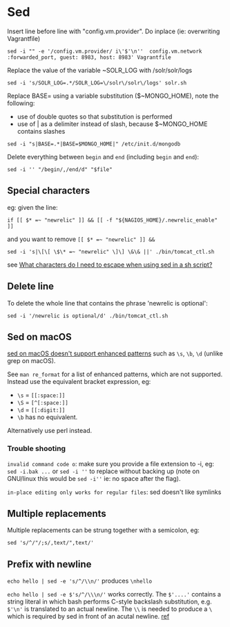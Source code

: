 # Sed

Insert line before line with "config.vm.provider". Do inplace (ie: overwriting Vagrantfile)

```
sed -i "" -e '/config.vm.provider/ i\'$'\n''  config.vm.network :forwarded_port, guest: 8983, host: 8983' Vagrantfile
```

Replace the value of the variable ~SOLR_LOG with /solr/solr/logs

```
sed -i 's/SOLR_LOG=.*/SOLR_LOG=\/solr\/solr\/logs' solr.sh
```

Replace BASE= using a variable substitution ($~MONGO_HOME), note the following:

- use of double quotes so that substitution is performed
- use of | as a delimiter instead of slash, because $~MONGO_HOME contains slashes

```
sed -i "s|BASE=.*|BASE=$MONGO_HOME|" /etc/init.d/mongodb
```

Delete everything between `begin` and `end` (including `begin` and `end`):

```
sed -i '' "/begin/,/end/d" "$file"
```

## Special characters

eg: given the line:

`if [[ $* =~ "newrelic" ]] && [[ -f "${NAGIOS_HOME}/.newrelic_enable" ]]`

and you want to remove `[[ $* =~ "newrelic" ]] && `

`sed -i 's|\[\[ \$\* =~ "newrelic" \]\] \&\& ||' ./bin/tomcat_ctl.sh`

see [What characters do I need to escape when using sed in a sh script?](http://unix.stackexchange.com/questions/32907/what-characters-do-i-need-to-escape-when-using-sed-in-a-sh-script)

## Delete line

To delete the whole line that contains the phrase 'newrelic is optional':

```
sed -i '/newrelic is optional/d' ./bin/tomcat_ctl.sh
```

## Sed on macOS

[sed on macOS doesn't support enhanced patterns](https://stackoverflow.com/a/23146221/149412) such as `\s`, `\b`, `\d` (unlike grep on macOS).

See `man re_format` for a list of enhanced patterns, which are not supported. Instead use the equivalent bracket expression, eg:

- `\s` = `[[:space:]]`
- `\S` = `[^[:space:]]`
- `\d` = `[[:digit:]]`
- `\b` has no equivalent.

Alternatively use perl instead.

### Trouble shooting

`invalid command code o`: make sure you provide a file extension to -i, eg: `sed -i.bak ...` or `sed -i ''` to replace without backing up (note on GNU/linux this would be `sed -i''` ie: no space after the flag).

`in-place editing only works for regular files`: sed doesn't like symlinks

## Multiple replacements

Multiple replacements can be strung together with a semicolon, eg:

```
sed 's/^/"/;s/,text/",text/'
```

## Prefix with newline

`echo hello | sed -e 's/^/\\n/'` produces `\nhello`

`echo hello | sed -e $'s/^/\\\n/'` works correctly. The `$'....'` contains a string literal in which bash performs C-style backslash substitution, e.g. `$'\n'` is translated to an actual newline. The `\\` is needed to produce a `\` which is required by sed in front of an acutal newline. [ref](https://stackoverflow.com/a/11163357/149412)

